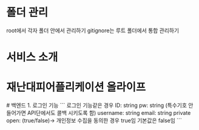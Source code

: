 # 폴더 관리
root에서 각자 폴더 안에서 관리하기
gitignore는 루트 폴더에서 통합 관리하기
# 서비스 소개
<h1>재난대피어플리케이션 올라이프</h1>
# 백엔드
1. 로그인 기능
```
로그인 기능같은 경우
ID: string
pw: string (특수기호 안들어가면 API단에서도 콜백 시키도록 함)
username: string
email: string
private open: (true/false)-> 개인정보 수집을 동의한 경우 true임 기본값은 false임
```
